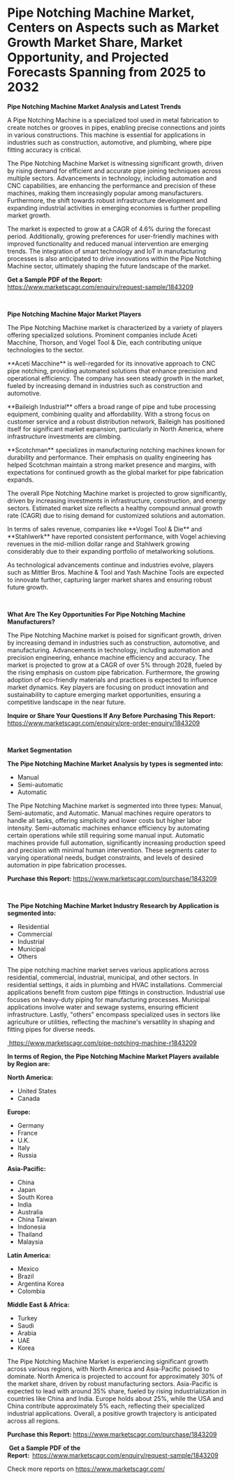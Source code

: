 <p><h1>Pipe Notching Machine Market, Centers on Aspects such as Market Growth Market Share, Market Opportunity, and Projected Forecasts Spanning from 2025 to 2032</h1></p><p><strong>Pipe Notching Machine Market Analysis and Latest Trends</strong></p>
<p><p>A Pipe Notching Machine is a specialized tool used in metal fabrication to create notches or grooves in pipes, enabling precise connections and joints in various constructions. This machine is essential for applications in industries such as construction, automotive, and plumbing, where pipe fitting accuracy is critical.</p><p>The Pipe Notching Machine Market is witnessing significant growth, driven by rising demand for efficient and accurate pipe joining techniques across multiple sectors. Advancements in technology, including automation and CNC capabilities, are enhancing the performance and precision of these machines, making them increasingly popular among manufacturers. Furthermore, the shift towards robust infrastructure development and expanding industrial activities in emerging economies is further propelling market growth.</p><p>The market is expected to grow at a CAGR of 4.6% during the forecast period. Additionally, growing preferences for user-friendly machines with improved functionality and reduced manual intervention are emerging trends. The integration of smart technology and IoT in manufacturing processes is also anticipated to drive innovations within the Pipe Notching Machine sector, ultimately shaping the future landscape of the market.</p></p>
<p><strong>Get a Sample PDF of the Report:&nbsp;</strong> <a href="https://www.marketscagr.com/enquiry/request-sample/1843209?utm_campaign=2446&utm_medium=2&utm_source=Github&utm_content=ia&utm_term=22022025&utm_id=pipe-notching-machine">https://www.marketscagr.com/enquiry/request-sample/1843209</a></p>
<p>&nbsp;</p>
<p><strong>Pipe Notching Machine Major Market Players</strong></p>
<p><p>The Pipe Notching Machine market is characterized by a variety of players offering specialized solutions. Prominent companies include Aceti Macchine, Thorson, and Vogel Tool & Die, each contributing unique technologies to the sector.</p><p>**Aceti Macchine** is well-regarded for its innovative approach to CNC pipe notching, providing automated solutions that enhance precision and operational efficiency. The company has seen steady growth in the market, fueled by increasing demand in industries such as construction and automotive.</p><p>**Baileigh Industrial** offers a broad range of pipe and tube processing equipment, combining quality and affordability. With a strong focus on customer service and a robust distribution network, Baileigh has positioned itself for significant market expansion, particularly in North America, where infrastructure investments are climbing.</p><p>**Scotchman** specializes in manufacturing notching machines known for durability and performance. Their emphasis on quality engineering has helped Scotchman maintain a strong market presence and margins, with expectations for continued growth as the global market for pipe fabrication expands.</p><p>The overall Pipe Notching Machine market is projected to grow significantly, driven by increasing investments in infrastructure, construction, and energy sectors. Estimated market size reflects a healthy compound annual growth rate (CAGR) due to rising demand for customized solutions and automation.</p><p>In terms of sales revenue, companies like **Vogel Tool & Die** and **Stahlwerk** have reported consistent performance, with Vogel achieving revenues in the mid-million dollar range and Stahlwerk growing considerably due to their expanding portfolio of metalworking solutions.</p><p>As technological advancements continue and industries evolve, players such as Mittler Bros. Machine & Tool and Yash Machine Tools are expected to innovate further, capturing larger market shares and ensuring robust future growth.</p></p>
<p>&nbsp;</p>
<p><strong>What Are The Key Opportunities For Pipe Notching Machine Manufacturers?</strong></p>
<p><p>The Pipe Notching Machine market is poised for significant growth, driven by increasing demand in industries such as construction, automotive, and manufacturing. Advancements in technology, including automation and precision engineering, enhance machine efficiency and accuracy. The market is projected to grow at a CAGR of over 5% through 2028, fueled by the rising emphasis on custom pipe fabrication. Furthermore, the growing adoption of eco-friendly materials and practices is expected to influence market dynamics. Key players are focusing on product innovation and sustainability to capture emerging market opportunities, ensuring a competitive landscape in the near future.</p></p>
<p><strong>Inquire or Share Your Questions If Any Before Purchasing This Report:</strong> <a href="https://www.marketscagr.com/enquiry/pre-order-enquiry/1843209?utm_campaign=2446&utm_medium=2&utm_source=Github&utm_content=ia&utm_term=22022025&utm_id=pipe-notching-machine">https://www.marketscagr.com/enquiry/pre-order-enquiry/1843209</a></p>
<p>&nbsp;</p>
<p><strong>Market Segmentation</strong></p>
<p><strong>The Pipe Notching Machine Market Analysis by types is segmented into:</strong></p>
<p><ul><li>Manual</li><li>Semi-automatic</li><li>Automatic</li></ul></p>
<p><p>The Pipe Notching Machine market is segmented into three types: Manual, Semi-automatic, and Automatic. Manual machines require operators to handle all tasks, offering simplicity and lower costs but higher labor intensity. Semi-automatic machines enhance efficiency by automating certain operations while still requiring some manual input. Automatic machines provide full automation, significantly increasing production speed and precision with minimal human intervention. These segments cater to varying operational needs, budget constraints, and levels of desired automation in pipe fabrication processes.</p></p>
<p><strong>Purchase this Report:&nbsp;</strong><a href="https://www.marketscagr.com/purchase/1843209?utm_campaign=2446&utm_medium=2&utm_source=Github&utm_content=ia&utm_term=22022025&utm_id=pipe-notching-machine">https://www.marketscagr.com/purchase/1843209</a></p>
<p>&nbsp;</p>
<p><strong>The Pipe Notching Machine Market Industry Research by Application is segmented into:</strong></p>
<p><ul><li>Residential</li><li>Commercial</li><li>Industrial</li><li>Municipal</li><li>Others</li></ul></p>
<p><p>The pipe notching machine market serves various applications across residential, commercial, industrial, municipal, and other sectors. In residential settings, it aids in plumbing and HVAC installations. Commercial applications benefit from custom pipe fittings in construction. Industrial use focuses on heavy-duty piping for manufacturing processes. Municipal applications involve water and sewage systems, ensuring efficient infrastructure. Lastly, "others" encompass specialized uses in sectors like agriculture or utilities, reflecting the machine's versatility in shaping and fitting pipes for diverse needs.</p></p>
<p><a href="https://www.marketscagr.com/pipe-notching-machine-r1843209?utm_campaign=2446&utm_medium=2&utm_source=Github&utm_content=ia&utm_term=22022025&utm_id=pipe-notching-machine">&nbsp;https://www.marketscagr.com/pipe-notching-machine-r1843209</a></p>
<p><strong>In terms of Region, the Pipe Notching Machine Market Players available by Region are:</strong></p>
<p>
    <p> <strong> North America: </strong>
        <ul>
            <li>United States</li>
            <li>Canada</li>
        </ul>
        </p> 
    <p> <strong> Europe: </strong>
        <ul>
            <li>Germany</li>
            <li>France</li>
            <li>U.K.</li>
            <li>Italy</li>
            <li>Russia</li>
        </ul>
        </p> 
    <p> <strong> Asia-Pacific: </strong>
        <ul>
            <li>China</li>
            <li>Japan</li>
            <li>South Korea</li>
            <li>India</li>
            <li>Australia</li>
            <li>China Taiwan</li>
            <li>Indonesia</li>
            <li>Thailand</li>
            <li>Malaysia</li>
        </ul>
        </p> 
    <p> <strong> Latin America: </strong>
        <ul>
            <li>Mexico</li>
            <li>Brazil</li>
            <li>Argentina Korea</li>
            <li>Colombia</li>
        </ul>
        </p> 
    <p> <strong> Middle East & Africa: </strong>
        <ul>
            <li>Turkey</li>
            <li>Saudi</li>
            <li>Arabia</li>
            <li>UAE</li>
            <li>Korea</li>
        </ul>
    </p>
    </p>
<p><p>The Pipe Notching Machine Market is experiencing significant growth across various regions, with North America and Asia-Pacific poised to dominate. North America is projected to account for approximately 30% of the market share, driven by robust manufacturing sectors. Asia-Pacific is expected to lead with around 35% share, fueled by rising industrialization in countries like China and India. Europe holds about 25%, while the USA and China contribute approximately 5% each, reflecting their specialized industrial applications. Overall, a positive growth trajectory is anticipated across all regions.</p></p>
<p><strong>Purchase this Report: </strong><a href="https://www.marketscagr.com/purchase/1843209?utm_campaign=2446&utm_medium=2&utm_source=Github&utm_content=ia&utm_term=22022025&utm_id=pipe-notching-machine">https://www.marketscagr.com/purchase/1843209</a></p>
<p>&nbsp;<strong>Get a Sample PDF of the Report:&nbsp;&nbsp;</strong><a href="https://www.marketscagr.com/enquiry/request-sample/1843209?utm_campaign=2446&utm_medium=2&utm_source=Github&utm_content=ia&utm_term=22022025&utm_id=pipe-notching-machine">https://www.marketscagr.com/enquiry/request-sample/1843209</a></p>
<p><strong></strong></p>
<p>Check more reports on <a href="https://www.marketscagr.com/?utm_campaign=2446&utm_medium=2&utm_source=Github&utm_content=ia&utm_term=22022025&utm_id=pipe-notching-machine">https://www.marketscagr.com/</a></p>